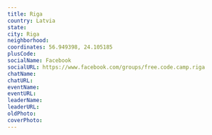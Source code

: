 ```yaml
---
title: Riga
country: Latvia
state: 
city: Riga
neighborhood: 
coordinates: 56.949398, 24.105185
plusCode:
socialName: Facebook
socialURL: https://www.facebook.com/groups/free.code.camp.riga
chatName:
chatURL:
eventName:
eventURL:
leaderName:
leaderURL:
oldPhoto: 
coverPhoto:
---
```

